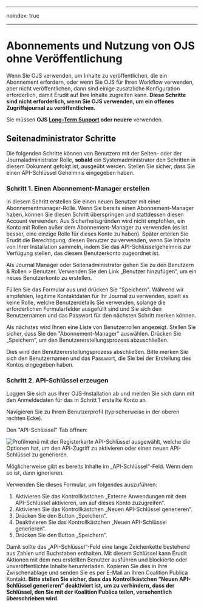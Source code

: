 - - -
noindex: true
- - -
# Abonnements und Nutzung von OJS ohne Veröffentlichung

Wenn Sie OJS verwenden, um Inhalte zu veröffentlichen, die ein Abonnement erfordern, oder wenn Sie OJS für Ihren Workflow verwenden, aber nicht veröffentlichen, dann sind einige zusätzliche Konfiguration erforderlich, damit Érudit auf Ihre Inhalte zugreifen kann. **Diese Schritte sind nicht erforderlich, wenn Sie OJS verwenden, um ein offenes Zugriffsjournal zu veröffentlichen.**

Sie müssen **OJS [Long-Term Support](https://pkp.sfu.ca/software/ojs/download/) oder neuere** verwenden.

## Seitenadministrator Schritte

Die folgenden Schritte können von Benutzern mit der Seiten- oder der Journaladministrator Rolle, **sobald** ein Systemadministrator den Schritten in diesem Dokument gefolgt ist, ausgeübt werden. Stellen Sie sicher, dass Sie einen API-Schlüssel Geheimnis</em> eingegeben haben.

### Schritt 1. Einen Abonnement-Manager erstellen

In diesem Schritt erstellen Sie einen neuen Benutzer mit einer Abonnementmanager-Rolle. Wenn Sie bereits einen Abonnement-Manager haben, können Sie diesen Schritt überspringen und stattdessen diesen Account verwenden. Aus Sicherheitsgründen wird nicht empfohlen, ein Konto mit Rollen außer dem Abonnement-Manager zu verwenden (es ist besser, eine einzige Rolle für dieses Konto zu haben). Später erteilen Sie Érudit die Berechtigung, diesen Benutzer zu verwenden, wenn Sie Inhalte von Ihrer Installation sammeln, indem Sie das API-Schlüsselgeheimnis zur Verfügung stellen, das diesem Benutzerkonto zugeordnet ist.

Als Journal Manager oder Seitenadministrator gehen Sie zu den Benutzern & Rollen > Benutzer. Verwenden Sie den Link „Benutzer hinzufügen“, um ein neues Benutzerkonto zu erstellen.

Füllen Sie das Formular aus und drücken Sie "Speichern". Während wir empfehlen, legitime Kontaktdaten für Ihr Journal zu verwenden, spielt es keine Rolle, welche Benutzerdetails Sie verwenden, solange die erforderlichen Formularfelder ausgefüllt sind und Sie sich den Benutzernamen und das Passwort für den nächsten Schritt merken können.

Als nächstes wird Ihnen eine Liste von Benutzerrollen angezeigt. Stellen Sie sicher, dass Sie den "Abonnement-Manager" auswählen. Drücken Sie „Speichern“, um den Benutzererstellungsprozess abzuschließen.

Dies wird den Benutzererstellungsprozess abschließen. Bitte merken Sie sich den Benutzernamen und das Passwort, die Sie bei der Erstellung des Kontos eingegeben haben.

### Schritt 2. API-Schlüssel erzeugen

Loggen Sie sich aus Ihrer OJS-Installation ab und melden Sie sich dann mit den Anmeldedaten für das in Schritt 1 erstellte Konto an.

Navigieren Sie zu Ihrem Benutzerprofil (typischerweise in der oberen rechten Ecke).

Den "API-Schlüssel" Tab öffnen:

![Profilmenü mit der Registerkarte API-Schlüssel ausgewählt, welche die Optionen hat, um den API-Zugriff zu aktivieren oder einen neuen API-Schlüssel zu generieren.](./assets/apiKey.png)

Möglicherweise gibt es bereits Inhalte im „API-Schlüssel“-Feld. Wenn dem so ist, dann ignorieren.

Verwenden Sie dieses Formular, um folgendes auszuführen:

1. Aktivieren Sie das Kontrollkästchen „Externe Anwendungen mit dem API-Schlüssel aktivieren, um auf dieses Konto zuzugreifen“.
2. Aktivieren Sie das Kontrollkästchen „Neuen API-Schlüssel generieren“.
3. Drücken Sie den Button „Speichern“.
4. Deaktivieren Sie das Kontrollkästchen „Neuen API-Schlüssel generieren“.
5. Drücken Sie den Button „Speichern“.

Damit sollte das „API-Schlüssel“-Feld eine lange Zeichenkette bestehend aus Zahlen und Buchstaben enthalten. Mit diesem Schlüssel kann Érudit Aktionen mit dem neu erstellten Benutzer ausführen und blockierte oder unveröffentlichte Inhalte herunterladen. Kopieren Sie dies in Ihre Zwischenablage und senden Sie es per E-Mail an Ihren Coalition Publica Kontakt. **Bitte stellen Sie sicher, dass das Kontrollkästchen “Neuen API-Schlüssel generieren” deaktiviert ist, um zu verhindern, dass der Schlüssel, den Sie mit der Koalition Publica teilen, versehentlich überschrieben wird.**
